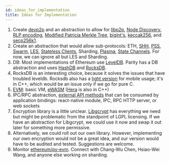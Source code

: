 ```yaml
---
id: ideas_for_implementation
title: Ideas for Implementation
---
```


1.  Create [devp2p](https://github.com/ethereum/wiki/wiki/%C3%90%CE%9EVp2p-Wire-Protocol) and an abstraction to allow for [libp2p](https://github.com/Agorise/c-libp2p), [Node Discovery](https://github.com/ethereum/wiki/wiki/Node-discovery-protocol), [RLP encoding](https://github.com/ethereum/wiki/wiki/RLP), [Modified Patricia Merkle Tree](https://easythereentropy.wordpress.com/2014/06/04/understanding-the-ethereum-trie/), [bigint's](https://github.com/def-/nim-bigints), [keccak256](https://github.com/ethereum/eth-hash), and [secp256k1](https://en.bitcoin.it/wiki/Secp256k1).
1.  Create an abstraction that would allow sub-protocols: ETH, [SHH](https://gist.github.com/gluk256/9812e59ed0481050350a11308ada4096), [PSS](https://gist.github.com/zelig/d52dab6a4509125f842bbd0dce1e9440), [Swarm](https://github.com/ethersphere/swarm), [LES](https://github.com/ethereum/wiki/wiki/Light-client-protocol), [Stateless Clients](https://nordicapis.com/defining-stateful-vs-stateless-web-services/), Sharding, [Plasma](https://plasma.io/), [State Channels](https://blog.stephantual.com/what-are-state-channels-32a81f7accab). For now, we can ignore all but LES and Sharding.
1.  DB: Most implementations of Ethereum use [LevelDB](https://github.com/google/leveldb). Parity has a DB abstraction and uses [HashDB](https://github.com/NPS-DEEP/hashdb/wiki) and [RocksDB](https://rocksdb.org/docs/getting-started.html).
1.  RocksDB is an interesting choice, because it solves the issues that have troubled leveldb. Rocksdb also has a [light version](https://github.com/facebook/rocksdb/blob/master/ROCKSDB_LITE.md) for mobile usage; it's in C++, which would be an issue only if we go for pure C.
1.  [EVM](https://github.com/pirapira/awesome-ethereum-virtual-machine): basic VM, [eWASM](https://github.com/ewasm/design) ([Hera](https://github.com/ewasm/hera) is also in C++)
1.  IPC/RPC abstraction, [external API methods](https://github.com/ethereum/wiki/wiki/JSON-RPC) that can be consumed by application bindings: react-native module, IPC, RPC HTTP server, or web sockets
1.  Encryption library is a little unclear. [Libgcrypt](https://www.gnupg.org/software/libgcrypt/index.html) has everything we need but might be problematic from the standpoint of LGPL licensing. If we have an abstraction for Libgcrypt, we could use it now and swap it out later for something more permissive.
1.  Alternatively, we could roll out our own library. However, implementing our own encryption would not be a great idea, and our version would have to be audited and tested. Suggestions are welcome.
1.  Monitor [ethereum/py-evm](https://github.com/ethereum/py-evm/tree/sharding). Connect with Chang-Wu Chen, Hsiao-Wei Wang, and anyone else working on sharding.
